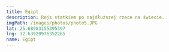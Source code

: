 ```yaml
---
title: Egipt
description: Rejs statkiem po najdłuższej rzece na świecie.
imgPath: /images/photos/photo5.JPG
lat: 25.68983155395397
lng: 32.63920976352265
name: Egipt
---
```

